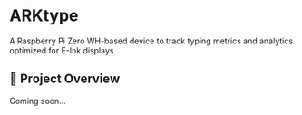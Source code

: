 # ARKtype

A Raspberry Pi Zero WH-based device to track typing metrics and analytics optimized for E-Ink displays.

## 🚀 Project Overview
Coming soon...
